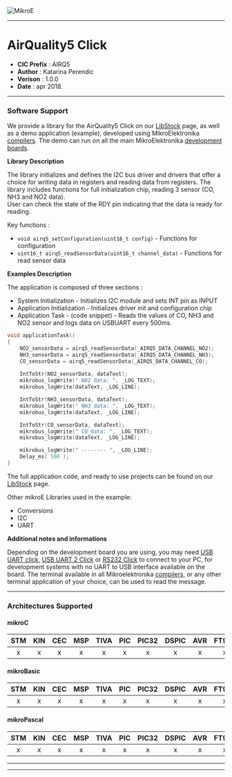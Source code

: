 ![MikroE](http://www.mikroe.com/img/designs/beta/logo_small.png)

---

# AirQuality5 Click

- **CIC Prefix**  : AIRQ5
- **Author**      : Katarina Perendic
- **Verison**     : 1.0.0
- **Date**        : apr 2018.

---

### Software Support

We provide a library for the AirQuality5 Click on our [LibStock](https://libstock.mikroe.com/projects/view/2404/air-quality-5-click) 
page, as well as a demo application (example), developed using MikroElektronika 
[compilers](http://shop.mikroe.com/compilers). The demo can run on all the main 
MikroElektronika [development boards](http://shop.mikroe.com/development-boards).

**Library Description**

The library initializes and defines the I2C bus driver and drivers that offer a choice for writing data in registers and reading data
from registers. The library includes functions for full initialization chip, reading 3 sensor (CO, NH3 and NO2 data).  
User can check the state of the RDY pin indicating that the data is ready for reading.

Key functions :

- ``` void airq5_setConfiguration(uint16_t config) ``` - Functions for configuration
- ``` uint16_t airq5_readSensorData(uint16_t channel_data) ``` - Functions for read sensor data


**Examples Description**

The application is composed of three sections :

- System Initialization - Initializes I2C module and sets INT pin as INPUT
- Application Initialization - Initializes driver init and configuration chip
- Application Task - (code snippet) - Reads the values of CO, NH3 and NO2 sensor and logs data on USBUART every 500ms.

```.c
void applicationTask()
{
    NO2_sensorData = airq5_readSensorData(_AIRQ5_DATA_CHANNEL_NO2);
    NH3_sensorData = airq5_readSensorData(_AIRQ5_DATA_CHANNEL_NH3);
    CO_sensorData = airq5_readSensorData(_AIRQ5_DATA_CHANNEL_CO);
      
    IntToStr(NO2_sensorData, dataText);
    mikrobus_logWrite(" NO2 data: ", _LOG_TEXT);
    mikrobus_logWrite(dataText, _LOG_LINE);

    IntToStr(NH3_sensorData, dataText);
    mikrobus_logWrite(" NH3 data: ", _LOG_TEXT);
    mikrobus_logWrite(dataText, _LOG_LINE);

    IntToStr(CO_sensorData, dataText);
    mikrobus_logWrite(" CO data: ", _LOG_TEXT);
    mikrobus_logWrite(dataText, _LOG_LINE);

    mikrobus_logWrite(" -------- ", _LOG_LINE);
    Delay_ms( 500 );
}

```

The full application code, and ready to use projects can be found on our 
[LibStock](https://libstock.mikroe.com/projects/view/2404/air-quality-5-click) page.

Other mikroE Libraries used in the example:

- Conversions
- I2C
- UART

**Additional notes and informations**

Depending on the development board you are using, you may need 
[USB UART click](http://shop.mikroe.com/usb-uart-click), 
[USB UART 2 Click](http://shop.mikroe.com/usb-uart-2-click) or 
[RS232 Click](http://shop.mikroe.com/rs232-click) to connect to your PC, for 
development systems with no UART to USB interface available on the board. The 
terminal available in all Mikroelektronika 
[compilers](http://shop.mikroe.com/compilers), or any other terminal application 
of your choice, can be used to read the message.

---
### Architectures Supported

#### mikroC

| STM | KIN | CEC | MSP | TIVA | PIC | PIC32 | DSPIC | AVR | FT90x |
|:-:|:-:|:-:|:-:|:-:|:-:|:-:|:-:|:-:|:-:|
| x | x | x | x | x | x | x | x | x | x |

#### mikroBasic

| STM | KIN | CEC | MSP | TIVA | PIC | PIC32 | DSPIC | AVR | FT90x |
|:-:|:-:|:-:|:-:|:-:|:-:|:-:|:-:|:-:|:-:|
| x | x | x | x | x | x | x | x | x | x |

#### mikroPascal

| STM | KIN | CEC | MSP | TIVA | PIC | PIC32 | DSPIC | AVR | FT90x |
|:-:|:-:|:-:|:-:|:-:|:-:|:-:|:-:|:-:|:-:|
| x | x | x | x | x | x | x | x | x | x |

---
---
